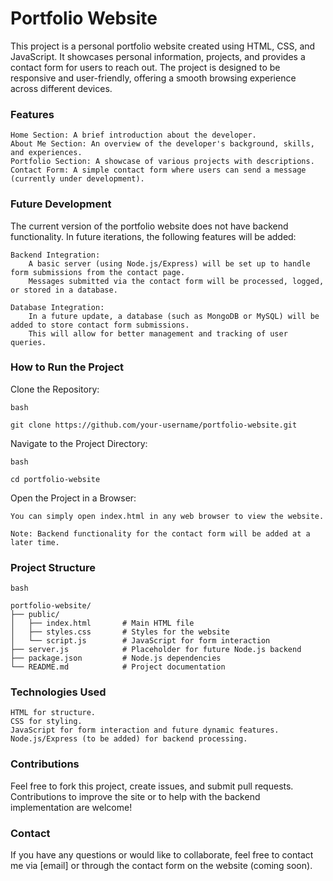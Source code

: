 # Portfolio Website
This project is a personal portfolio website created using HTML, CSS, and JavaScript. It showcases personal information, projects, and provides a contact form for users to reach out. The project is designed to be responsive and user-friendly, offering a smooth browsing experience across different devices.
### Features

    Home Section: A brief introduction about the developer.
    About Me Section: An overview of the developer's background, skills, and experiences.
    Portfolio Section: A showcase of various projects with descriptions.
    Contact Form: A simple contact form where users can send a message (currently under development).

### Future Development

The current version of the portfolio website does not have backend functionality. In future iterations, the following features will be added:

    Backend Integration:
        A basic server (using Node.js/Express) will be set up to handle form submissions from the contact page.
        Messages submitted via the contact form will be processed, logged, or stored in a database.

    Database Integration:
        In a future update, a database (such as MongoDB or MySQL) will be added to store contact form submissions.
        This will allow for better management and tracking of user queries.

### How to Run the Project

Clone the Repository:

    bash
    
    git clone https://github.com/your-username/portfolio-website.git

Navigate to the Project Directory:
```
bash

cd portfolio-website
```
Open the Project in a Browser:

    You can simply open index.html in any web browser to view the website.

    Note: Backend functionality for the contact form will be added at a later time.

### Project Structure
```
bash

portfolio-website/
├── public/
│   ├── index.html       # Main HTML file
│   ├── styles.css       # Styles for the website
│   └── script.js        # JavaScript for form interaction
├── server.js            # Placeholder for future Node.js backend
├── package.json         # Node.js dependencies
└── README.md            # Project documentation
```
### Technologies Used

    HTML for structure.
    CSS for styling.
    JavaScript for form interaction and future dynamic features.
    Node.js/Express (to be added) for backend processing.

### Contributions

Feel free to fork this project, create issues, and submit pull requests. Contributions to improve the site or to help with the backend implementation are welcome!

### Contact

If you have any questions or would like to collaborate, feel free to contact me via [email] or through the contact form on the website (coming soon).
